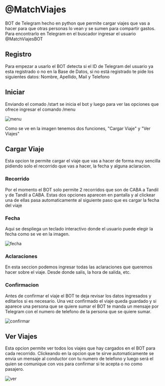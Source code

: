 # @MatchViajes

BOT de Telegram hecho en python que permite cargar viajes que vas a hacer para que otras personas lo vean y se sumen para compartir gastos.
Para encontrarlo en Telegram en el buscador ingresar el usuario @MatchViajesBOT

## Registro

Para empezar a usarlo el BOT detecta si el ID de Telegram del usuario ya esta registrado o no en la Base de Datos, si no está registrado te pide los siguientes datos: Nombre, Apellido, Mail y Telefono

## Iniciar

Enviando el comado /start se inicia el bot y luego para ver las opciones que ofrece ingresar el comando /menu

![menu](https://user-images.githubusercontent.com/64671460/173840069-fb38d549-251d-46e1-b5df-1df7777eddfd.jpg)

Como se ve en la imagen tenemos dos funciones, "Cargar Viaje" y "Ver Viajes"

## Cargar Viaje

Esta opcion te permite cargar el viaje que vas a hacer de forma muy sencilla pidiendo solo el recorrido que vas a hacer, la fecha y alguna aclaracion.

### Recorrido

Por el momento el BOT solo permite 2 recorridos que son de CABA a Tandil y de Tandil a CABA. Estas dos opciones aparecen en pantalla y al clickear una de ellas pasa automaticamente al siguiente paso que es cargar la fecha del viaje

### Fecha

Aqui se despliega un teclado interactivo donde el usuario puede elegir la fecha como se ve en la imagen.

![fecha](https://user-images.githubusercontent.com/64671460/173843138-f640a5f9-b636-4e6f-9412-d7d90b51ea7a.jpg)

### Aclaraciones

En esta seccion podemos ingresar todas las aclaraciones que queremos hacer sobre el viaje. Desde donde salis, la hora de salida, etc.

### Confirmacion

Antes de confirmar el viaje el BOT te deja revisar los datos ingresados y editarlos si es necesario. Una vez confirmado el viaje queda guardado y si aparece una persona que se quiere sumar el BOT te manda un mensaje por Telegram con el numero de telefono de la persona que se quiere sumar.

![confirmar](https://user-images.githubusercontent.com/64671460/173844091-76b2b799-0267-4b00-9061-cf0ae22bc13d.jpg)

## Ver Viajes

Esta opcion permite ver todos los viajes que hay cargados en el BOT para cada recorrido. Clickeando en la opcion que te sirve automaticamente se envia un mensaje al conductor con tu numero de telefono y luego será el quien se comunique con vos para confirmar si te acepta o no como pasajero. 

![ver](https://user-images.githubusercontent.com/64671460/173846804-a79c6e67-fa68-42d4-b9bb-c5a9c0ad3537.jpg)





